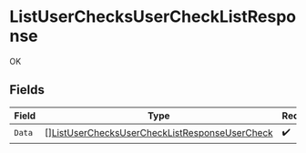 # ListUserChecksUserCheckListResponse

OK


## Fields

| Field                                                                                                                     | Type                                                                                                                      | Required                                                                                                                  | Description                                                                                                               |
| ------------------------------------------------------------------------------------------------------------------------- | ------------------------------------------------------------------------------------------------------------------------- | ------------------------------------------------------------------------------------------------------------------------- | ------------------------------------------------------------------------------------------------------------------------- |
| `Data`                                                                                                                    | [][ListUserChecksUserCheckListResponseUserCheck](../../models/operations/listuserchecksuserchecklistresponseusercheck.md) | :heavy_check_mark:                                                                                                        | N/A                                                                                                                       |